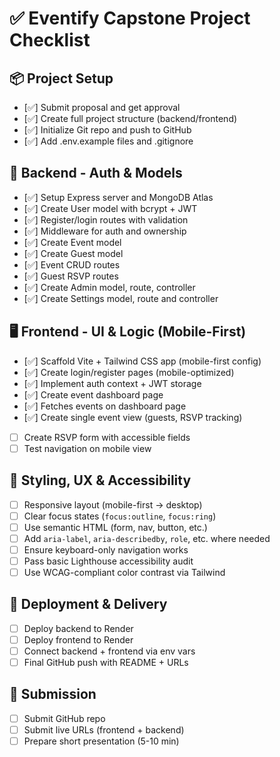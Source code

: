 # ✅ Eventify Capstone Project Checklist

## 📦 Project Setup
- [✅] Submit proposal and get approval
- [✅] Create full project structure (backend/frontend)
- [✅] Initialize Git repo and push to GitHub
- [✅] Add .env.example files and .gitignore

## 🔐 Backend - Auth & Models
- [✅] Setup Express server and MongoDB Atlas
- [✅] Create User model with bcrypt + JWT
- [✅] Register/login routes with validation
- [✅] Middleware for auth and ownership
- [✅] Create Event model
- [✅] Create Guest model
- [✅] Event CRUD routes
- [✅] Guest RSVP routes
- [✅] Create Admin model, route, controller
- [✅] Create Settings model, route and controller

## 🖥️ Frontend - UI & Logic (Mobile-First)
- [✅] Scaffold Vite + Tailwind CSS app (mobile-first config)
- [✅] Create login/register pages (mobile-optimized)
- [✅] Implement auth context + JWT storage
- [✅] Create event dashboard page
- [✅] Fetches events on dashboard page
- [✅] Create single event view (guests, RSVP tracking)
- [ ] Create RSVP form with accessible fields
- [ ] Test navigation on mobile view

## 🎨 Styling, UX & Accessibility
- [ ] Responsive layout (mobile-first → desktop)
- [ ] Clear focus states (`focus:outline`, `focus:ring`)
- [ ] Use semantic HTML (form, nav, button, etc.)
- [ ] Add `aria-label`, `aria-describedby`, `role`, etc. where needed
- [ ] Ensure keyboard-only navigation works
- [ ] Pass basic Lighthouse accessibility audit
- [ ] Use WCAG-compliant color contrast via Tailwind

## 🚀 Deployment & Delivery
- [ ] Deploy backend to Render
- [ ] Deploy frontend to Render
- [ ] Connect backend + frontend via env vars
- [ ] Final GitHub push with README + URLs

## 📄 Submission
- [ ] Submit GitHub repo
- [ ] Submit live URLs (frontend + backend)
- [ ] Prepare short presentation (5-10 min)